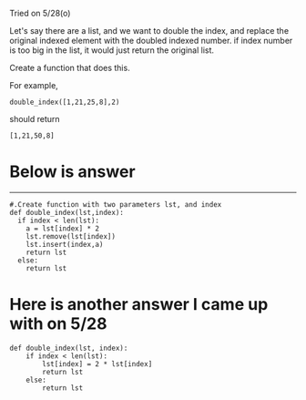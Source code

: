 Tried on 5/28(o)


Let's say there are a list,
and we want to double the index,
and replace the original indexed element with the doubled indexed number.
if index number is too big in the list, it would just return the original list.

Create a function that does this.

For example,
```
double_index([1,21,25,8],2)
```
should return 
```
[1,21,50,8]
```
# Below is answer
---
```
#.Create function with two parameters lst, and index
def double_index(lst,index):
  if index < len(lst):
    a = lst[index] * 2
    lst.remove(lst[index])
    lst.insert(index,a)
    return lst
  else:
    return lst
```

# Here is another answer I came up with on 5/28
```
def double_index(lst, index):
    if index < len(lst):
        lst[index] = 2 * lst[index]
        return lst
    else:
        return lst
```
